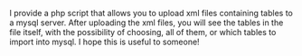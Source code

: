 I provide a php script that allows you to upload xml files containing tables to a mysql server.
After uploading the xml files, you will see the tables in the file itself, with the possibility of choosing, all of them, or which tables to import into mysql.
I hope this is useful to someone!
